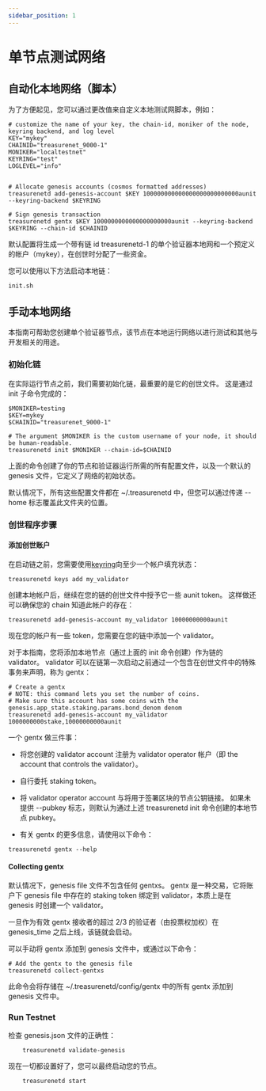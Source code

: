 ```yaml
---
sidebar_position: 1
---
```


# 单节点测试网络

## 自动化本地网络（脚本）

为了方便起见，您可以通过更改值来自定义本地测试网脚本，例如：

```shell
# customize the name of your key, the chain-id, moniker of the node, keyring backend, and log level
KEY="mykey"
CHAINID="treasurenet_9000-1"
MONIKER="localtestnet"
KEYRING="test"
LOGLEVEL="info"


# Allocate genesis accounts (cosmos formatted addresses)
treasurenetd add-genesis-account $KEY 100000000000000000000000000aunit --keyring-backend $KEYRING

# Sign genesis transaction
treasurenetd gentx $KEY 1000000000000000000000aunit --keyring-backend $KEYRING --chain-id $CHAINID

```

默认配置将生成一个带有链 id treasurenetd-1 的单个验证器本地网和一个预定义的帐户（mykey），在创世时分配了一些资金。

您可以使用以下方法启动本地链：

```shell
init.sh
```

## 手动本地网络

本指南可帮助您创建单个验证器节点，该节点在本地运行网络以进行测试和其他与开发相关的用途。

### 初始化链

在实际运行节点之前，我们需要初始化链，最重要的是它的创世文件。 这是通过 init 子命令完成的：

```shell
$MONIKER=testing
$KEY=mykey
$CHAINID="treasurenet_9000-1"

# The argument $MONIKER is the custom username of your node, it should be human-readable.
treasurenetd init $MONIKER --chain-id=$CHAINID

```

上面的命令创建了你的节点和验证器运行所需的所有配置文件，以及一个默认的 genesis 文件，它定义了网络的初始状态。

默认情况下，所有这些配置文件都在 ~/.treasurenetd 中，但您可以通过传递 --home 标志覆盖此文件夹的位置。

### 创世程序步骤

#### 添加创世账户

在启动链之前，您需要使用[keyring](https://)向至少一个帐户填充状态：

```shell
treasurenetd keys add my_validator
```

创建本地帐户后，继续在您的链的创世文件中授予它一些 aunit token。 这样做还可以确保您的 chain 知道此帐户的存在：

```shell
treasurenetd add-genesis-account my_validator 10000000000aunit
```

现在您的帐户有一些 token，您需要在您的链中添加一个 validator。

对于本指南，您将添加本地节点（通过上面的 init 命令创建）作为链的 validator。 validator 可以在链第一次启动之前通过一个包含在创世文件中的特殊事务来声明，称为 gentx：

```shell
# Create a gentx
# NOTE: this command lets you set the number of coins.
# Make sure this account has some coins with the genesis.app_state.staking.params.bond_denom denom
treasurenetd add-genesis-account my_validator 1000000000stake,10000000000aunit

```

一个 gentx 做三件事：

- 将您创建的 validator account 注册为 validator operator 帐户（即 the account that controls the validator）。
- 自行委托 staking token。
- 将 validator operator account 与将用于签署区块的节点公钥链接。 如果未提供 --pubkey 标志，则默认为通过上述 treasurenetd init 命令创建的本地节点 pubkey。

- 有关 gentx 的更多信息，请使用以下命令：

```shell
treasurenetd gentx --help
```

#### Collecting gentx

默认情况下，genesis file 文件不包含任何 gentxs。 gentx 是一种交易，它将账户下 genesis file 中存在的 staking token 绑定到 validator，本质上是在 genesis 时创建一个 validator。

一旦作为有效 gentx 接收者的超过 2/3 的验证者（由投票权加权）在 genesis_time 之后上线，该链就会启动。

可以手动将 gentx 添加到 genesis 文件中，或通过以下命令：

```shell
# Add the gentx to the genesis file
treasurenetd collect-gentxs
```

此命令会将存储在 ~/.treasurenetd/config/gentx 中的所有 gentx 添加到 genesis 文件中。

### Run Testnet

检查 genesis.json 文件的正确性：

```shell
    treasurenetd validate-genesis
```

现在一切都设置好了，您可以最终启动您的节点。

```shell
    treasurenetd start
```
